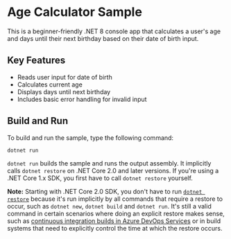 # Age Calculator Sample

This is a beginner-friendly .NET 8 console app that calculates a user's age and days until their next birthday based on their date of birth input.

## Key Features

- Reads user input for date of birth
- Calculates current age
- Displays days until next birthday
- Includes basic error handling for invalid input

## Build and Run

To build and run the sample, type the following command:

`dotnet run`

`dotnet run` builds the sample and runs the output assembly. It implicitly calls `dotnet restore` on .NET Core 2.0 and later versions. If you're using a .NET Core 1.x SDK, you first have to call `dotnet restore` yourself.

**Note:** Starting with .NET Core 2.0 SDK, you don't have to run [`dotnet restore`](https://docs.microsoft.com/dotnet/core/tools/dotnet-restore) because it's run implicitly by all commands that require a restore to occur, such as `dotnet new`, `dotnet build` and `dotnet run`. It's still a valid command in certain scenarios where doing an explicit restore makes sense, such as [continuous integration builds in Azure DevOps Services](https://docs.microsoft.com/azure/devops/build-release/apps/aspnet/build-aspnet-core) or in build systems that need to explicitly control the time at which the restore occurs.
